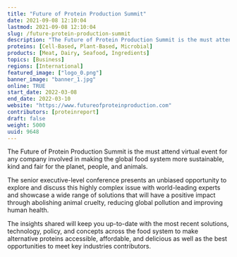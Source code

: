```yaml
---
title: "Future of Protein Production Summit"
date: 2021-09-08 12:10:04
lastmod: 2021-09-08 12:10:04
slug: /future-protein-production-summit
description: "The Future of Protein Production Summit is the must attend virtual event for any company involved in making the global food system more sustainable, kind and fair for the planet, people, and animals.The senior executive-level conference presents an unbiased opportunity to explore and discuss this highly complex issue with world-leading experts and showcase a wide range of solutions that will have a positive impact through abolishing animal cruelty, reducing global pollution and improving human health."
proteins: [Cell-Based, Plant-Based, Microbial]
products: [Meat, Dairy, Seafood, Ingredients]
topics: [Business]
regions: [International]
featured_image: ["logo_0.png"]
banner_image: "banner_1.jpg"
online: TRUE
start_date: 2022-03-08
end_date: 2022-03-10
website: "https://www.futureofproteinproduction.com"
contributors: [proteinreport]
draft: false
weight: 5000
uuid: 9648
---
```

<p>The Future of Protein Production Summit is the must attend virtual event for any company involved in making the global food system more sustainable, kind and fair for the planet, people, and animals.</p>
<p>The senior executive-level conference presents an unbiased opportunity to explore and discuss this highly complex issue with world-leading experts and showcase a wide range of solutions that will have a positive impact through abolishing animal cruelty, reducing global pollution and improving human health.</p>
<p>The insights shared will keep you up-to-date with the most recent solutions, technology, policy, and concepts across the food system to make alternative proteins accessible, affordable, and delicious as well as the best opportunities to meet key industries contributors.</p>
